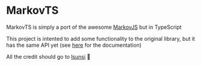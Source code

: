 # MarkovTS

MarkovTS is simply a port of the awesome [MarkovJS](https://github.com/lsunsi/markovjs) but in TypeScript

This project is intented to add some functionality to the original library, but it has the same API yet (see [here](https://github.com/lsunsi/markovjs/blob/master/README.md) for the documentation)

All the credit should go to [lsunsi](https://github.com/lsunsi) 🙏

